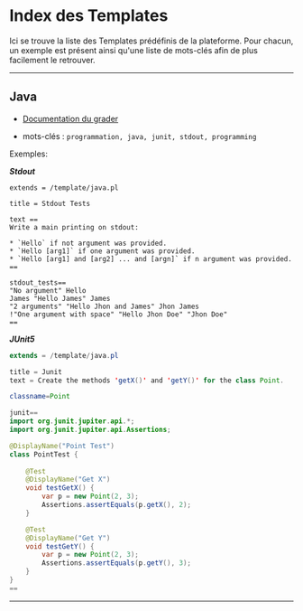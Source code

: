 # Index des Templates

Ici se trouve la liste des Templates prédéfinis de la plateforme. Pour chacun, un exemple
est présent ainsi qu'une liste de mots-clés afin de plus facilement le retrouver.
___


## Java

* [Documentation du grader](../template_java/)

* mots-clés : `programmation, java, junit, stdout, programming`

Exemples:

***Stdout***
```
extends = /template/java.pl

title = Stdout Tests

text ==
Write a main printing on stdout:

* `Hello` if not argument was provided.
* `Hello [arg1]` if one argument was provided.
* `Hello [arg1] and [arg2] ... and [argn]` if n argument was provided.
==

stdout_tests==
"No argument" Hello
James "Hello James" James
"2 arguments" "Hello Jhon and James" Jhon James
!"One argument with space" "Hello Jhon Doe" "Jhon Doe"
==
```

***JUnit5***
```java
extends = /template/java.pl

title = Junit
text = Create the methods 'getX()' and 'getY()' for the class Point.

classname=Point

junit==
import org.junit.jupiter.api.*;
import org.junit.jupiter.api.Assertions;

@DisplayName("Point Test")
class PointTest {
    
    @Test
    @DisplayName("Get X")
    void testGetX() {
        var p = new Point(2, 3);
        Assertions.assertEquals(p.getX(), 2);
    }

    @Test
    @DisplayName("Get Y")
    void testGetY() {
        var p = new Point(2, 3);
        Assertions.assertEquals(p.getY(), 3);
    }
}
==
```
___